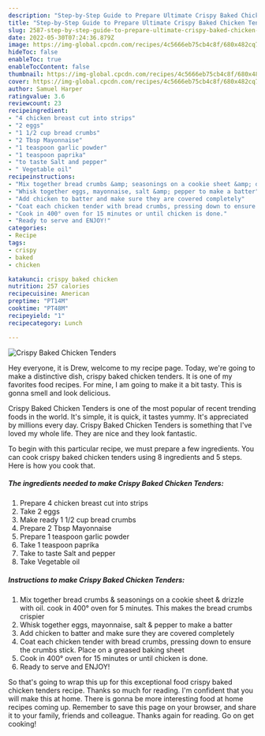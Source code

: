 ```yaml
---
description: "Step-by-Step Guide to Prepare Ultimate Crispy Baked Chicken Tenders"
title: "Step-by-Step Guide to Prepare Ultimate Crispy Baked Chicken Tenders"
slug: 2587-step-by-step-guide-to-prepare-ultimate-crispy-baked-chicken-tenders
date: 2022-05-30T07:24:36.879Z
image: https://img-global.cpcdn.com/recipes/4c5666eb75cb4c8f/680x482cq70/crispy-baked-chicken-tenders-recipe-main-photo.jpg
hideToc: false
enableToc: true
enableTocContent: false
thumbnail: https://img-global.cpcdn.com/recipes/4c5666eb75cb4c8f/680x482cq70/crispy-baked-chicken-tenders-recipe-main-photo.jpg
cover: https://img-global.cpcdn.com/recipes/4c5666eb75cb4c8f/680x482cq70/crispy-baked-chicken-tenders-recipe-main-photo.jpg
author: Samuel Harper
ratingvalue: 3.6
reviewcount: 23
recipeingredient:
- "4 chicken breast cut into strips"
- "2 eggs"
- "1 1/2 cup bread crumbs"
- "2 Tbsp Mayonnaise"
- "1 teaspoon garlic powder"
- "1 teaspoon paprika"
- "to taste Salt and pepper"
- " Vegetable oil"
recipeinstructions:
- "Mix together bread crumbs &amp; seasonings on a cookie sheet &amp; drizzle with oil. cook in 400° oven for 5 minutes. This makes the bread crumbs crispier"
- "Whisk together eggs, mayonnaise, salt &amp; pepper to make a batter"
- "Add chicken to batter and make sure they are covered completely"
- "Coat each chicken tender with bread crumbs, pressing down to ensure the crumbs stick. Place on a greased baking sheet"
- "Cook in 400° oven for 15 minutes or until chicken is done."
- "Ready to serve and ENJOY!"
categories:
- Recipe
tags:
- crispy
- baked
- chicken

katakunci: crispy baked chicken 
nutrition: 257 calories
recipecuisine: American
preptime: "PT14M"
cooktime: "PT48M"
recipeyield: "1"
recipecategory: Lunch

---
```



![Crispy Baked Chicken Tenders](https://img-global.cpcdn.com/recipes/4c5666eb75cb4c8f/680x482cq70/crispy-baked-chicken-tenders-recipe-main-photo.jpg)

Hey everyone, it is Drew, welcome to my recipe page. Today, we're going to make a distinctive dish, crispy baked chicken tenders. It is one of my favorites food recipes. For mine, I am going to make it a bit tasty. This is gonna smell and look delicious.

Crispy Baked Chicken Tenders is one of the most popular of recent trending foods in the world. It's simple, it is quick, it tastes yummy. It's appreciated by millions every day. Crispy Baked Chicken Tenders is something that I've loved my whole life. They are nice and they look fantastic.




To begin with this particular recipe, we must prepare a few ingredients. You can cook crispy baked chicken tenders using 8 ingredients and 5 steps. Here is how you cook that.

<!--inarticleads1-->

##### The ingredients needed to make Crispy Baked Chicken Tenders:

1. Prepare 4 chicken breast cut into strips
1. Take 2 eggs
1. Make ready 1 1/2 cup bread crumbs
1. Prepare 2 Tbsp Mayonnaise
1. Prepare 1 teaspoon garlic powder
1. Take 1 teaspoon paprika
1. Take to taste Salt and pepper
1. Take  Vegetable oil




<!--inarticleads2-->

##### Instructions to make Crispy Baked Chicken Tenders:

1. Mix together bread crumbs &amp; seasonings on a cookie sheet &amp; drizzle with oil. cook in 400° oven for 5 minutes. This makes the bread crumbs crispier
1. Whisk together eggs, mayonnaise, salt &amp; pepper to make a batter
1. Add chicken to batter and make sure they are covered completely
1. Coat each chicken tender with bread crumbs, pressing down to ensure the crumbs stick. Place on a greased baking sheet
1. Cook in 400° oven for 15 minutes or until chicken is done.
1. Ready to serve and ENJOY!



So that's going to wrap this up for this exceptional food crispy baked chicken tenders recipe. Thanks so much for reading. I'm confident that you will make this at home. There is gonna be more interesting food at home recipes coming up. Remember to save this page on your browser, and share it to your family, friends and colleague. Thanks again for reading. Go on get cooking!
